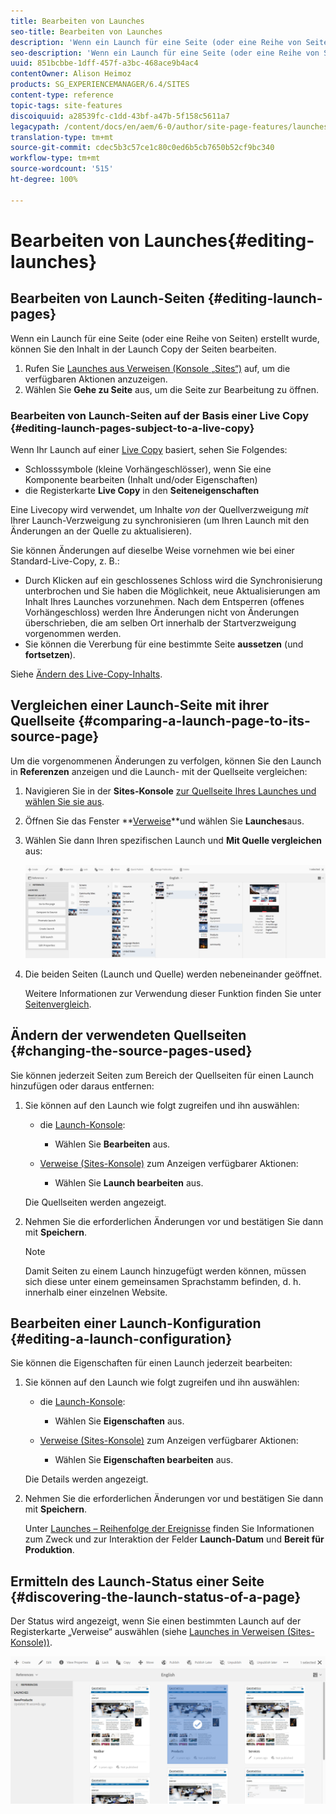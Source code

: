 ```yaml
---
title: Bearbeiten von Launches
seo-title: Bearbeiten von Launches
description: 'Wenn ein Launch für eine Seite (oder eine Reihe von Seiten) erstellt wurde, können Sie den Inhalt in der Launch Copy der Seiten bearbeiten. '
seo-description: 'Wenn ein Launch für eine Seite (oder eine Reihe von Seiten) erstellt wurde, können Sie den Inhalt in der Launch Copy der Seiten bearbeiten. '
uuid: 851bcbbe-1dff-457f-a3bc-468ace9b4ac4
contentOwner: Alison Heimoz
products: SG_EXPERIENCEMANAGER/6.4/SITES
content-type: reference
topic-tags: site-features
discoiquuid: a28539fc-c1dd-43bf-a47b-5f158c5611a7
legacypath: /content/docs/en/aem/6-0/author/site-page-features/launches
translation-type: tm+mt
source-git-commit: cdec5b3c57ce1c80c0ed6b5cb7650b52cf9bc340
workflow-type: tm+mt
source-wordcount: '515'
ht-degree: 100%

---
```



# Bearbeiten von Launches{#editing-launches}

## Bearbeiten von Launch-Seiten {#editing-launch-pages}

Wenn ein Launch für eine Seite (oder eine Reihe von Seiten) erstellt wurde, können Sie den Inhalt in der Launch Copy der Seiten bearbeiten.

1. Rufen Sie [Launches aus Verweisen (Konsole „Sites“)](/help/sites-authoring/launches.md#launches-in-references-sites-console) auf, um die verfügbaren Aktionen anzuzeigen.
1. Wählen Sie **Gehe zu Seite** aus, um die Seite zur Bearbeitung zu öffnen.

### Bearbeiten von Launch-Seiten auf der Basis einer Live Copy   {#editing-launch-pages-subject-to-a-live-copy}

Wenn Ihr Launch auf einer [Live Copy](/help/sites-administering/msm.md) basiert, sehen Sie Folgendes:

* Schlosssymbole (kleine Vorhängeschlösser), wenn Sie eine Komponente bearbeiten (Inhalt und/oder Eigenschaften)
* die Registerkarte **Live Copy** in den **Seiteneigenschaften** 

Eine Livecopy wird verwendet, um Inhalte *von* der Quellverzweigung *mit* Ihrer Launch-Verzweigung zu synchronisieren (um Ihren Launch mit den Änderungen an der Quelle zu aktualisieren).

Sie können Änderungen auf dieselbe Weise vornehmen wie bei einer Standard-Live-Copy, z. B.:

* Durch Klicken auf ein geschlossenes Schloss wird die Synchronisierung unterbrochen und Sie haben die Möglichkeit, neue Aktualisierungen am Inhalt Ihres Launches vorzunehmen. Nach dem Entsperren (offenes Vorhängeschloss) werden Ihre Änderungen nicht von Änderungen überschrieben, die am selben Ort innerhalb der Startverzweigung vorgenommen werden.
* Sie können die Vererbung für eine bestimmte Seite **aussetzen** (und **fortsetzen**).

Siehe [Ändern des Live-Copy-Inhalts](/help/sites-administering/msm-livecopy.md#changing-live-copy-content).

## Vergleichen einer Launch-Seite mit ihrer Quellseite {#comparing-a-launch-page-to-its-source-page}

Um die vorgenommenen Änderungen zu verfolgen, können Sie den Launch in **Referenzen** anzeigen und die Launch- mit der Quellseite vergleichen:

1. Navigieren Sie in der **Sites-Konsole** [zur Quellseite Ihres Launches und wählen Sie sie aus](/help/sites-authoring/basic-handling.md#viewing-and-selecting-resources).
1. Öffnen Sie das Fenster **[Verweise](/help/sites-authoring/basic-handling.md#references)**und wählen Sie **Launches**aus.
1. Wählen Sie dann Ihren spezifischen Launch und **Mit Quelle vergleichen** aus:

   ![chlimage_1-96](assets/chlimage_1-96.png)

1. Die beiden Seiten (Launch und Quelle) werden nebeneinander geöffnet.

   Weitere Informationen zur Verwendung dieser Funktion finden Sie unter [Seitenvergleich](/help/sites-authoring/page-diff.md).

## Ändern der verwendeten Quellseiten {#changing-the-source-pages-used}

Sie können jederzeit Seiten zum Bereich der Quellseiten für einen Launch hinzufügen oder daraus entfernen: 

1. Sie können auf den Launch wie folgt zugreifen und ihn auswählen:

   * die [Launch-Konsole](/help/sites-authoring/launches.md#the-launches-console):

      * Wählen Sie **Bearbeiten** aus.
   * [Verweise (Sites-Konsole)](/help/sites-authoring/launches.md#launches-in-references-sites-console) zum Anzeigen verfügbarer Aktionen:

      * Wählen Sie **Launch bearbeiten** aus.

   Die Quellseiten werden angezeigt.

1. Nehmen Sie die erforderlichen Änderungen vor und bestätigen Sie dann mit **Speichern**.

   >[!NOTE]
   >
   >Damit Seiten zu einem Launch hinzugefügt werden können, müssen sich diese unter einem gemeinsamen Sprachstamm befinden, d. h. innerhalb einer einzelnen Website.

## Bearbeiten einer Launch-Konfiguration   {#editing-a-launch-configuration}

Sie können die Eigenschaften für einen Launch jederzeit bearbeiten:

1. Sie können auf den Launch wie folgt zugreifen und ihn auswählen:

   * die [Launch-Konsole](/help/sites-authoring/launches.md#the-launches-console):

      * Wählen Sie **Eigenschaften** aus.
   * [Verweise (Sites-Konsole)](/help/sites-authoring/launches.md#launches-in-references-sites-console) zum Anzeigen verfügbarer Aktionen:

      * Wählen Sie **Eigenschaften bearbeiten** aus.

   Die Details werden angezeigt.

1. Nehmen Sie die erforderlichen Änderungen vor und bestätigen Sie dann mit **Speichern**.

   Unter [Launches – Reihenfolge der Ereignisse](/help/sites-authoring/launches.md#launches-the-order-of-events) finden Sie Informationen zum Zweck und zur Interaktion der Felder **Launch-Datum** und **Bereit für Produktion**.

## Ermitteln des Launch-Status einer Seite   {#discovering-the-launch-status-of-a-page}

Der Status wird angezeigt, wenn Sie einen bestimmten Launch auf der Registerkarte „Verweise“ auswählen (siehe [Launches in Verweisen (Sites-Konsole))](/help/sites-authoring/launches.md#launches-in-references-sites-console).

![chlimage_1-97](assets/chlimage_1-97.png)

